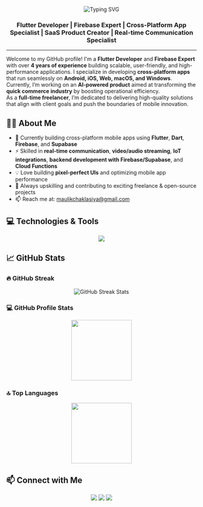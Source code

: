 
<!-- Banner -->
<p align="center">
  <img src="https://readme-typing-svg.demolab.com?font=Fira+Code&weight=500&size=25&duration=1500&pause=100&center=true&vCenter=true&width=435&lines=Hi+%F0%9F%91%8B+I'm+Maulik+Chaklasiya;Flutter+Developer;Firebase+Expert;Cross-platform+App+Specialist" alt="Typing SVG" />
</p>

<h3 align="center">Flutter Developer | Firebase Expert | Cross-Platform App Specialist | SaaS Product Creator | Real-time Communication Specialist</h3>

---

Welcome to my GitHub profile! I'm a **Flutter Developer** and **Firebase Expert** with over **4 years of experience** building scalable, user-friendly, and high-performance applications. I specialize in developing **cross-platform apps** that run seamlessly on **Android, iOS, Web, macOS, and Windows**.  
Currently, I’m working on an **AI-powered product** aimed at transforming the **quick commerce industry** by boosting operational efficiency.  
As a **full-time freelancer**, I’m dedicated to delivering high-quality solutions that align with client goals and push the boundaries of mobile innovation.

## 🧑‍💻 About Me

- 🔭 Currently building cross-platform mobile apps using **Flutter**, **Dart**, **Firebase**, and **Supabase**  
- ⚡ Skilled in **real-time communication**, **video/audio streaming**, **IoT integrations**, **backend development with Firebase/Supabase**, and **Cloud Functions**  
- 💡 Love building **pixel-perfect UIs** and optimizing mobile app performance  
- 🎯 Always upskilling and contributing to exciting freelance & open-source projects  
- 📫 Reach me at: [maulikchaklasiya@gmail.com](mailto:maulikchaklasiya@gmail.com)

## 💻 Technologies & Tools

<p align="center">
  <img src="https://skillicons.dev/icons?i=dart,flutter,firebase,kotlin,supabase,git,vscode,androidstudio,figma" />
</p>


## 📈 GitHub Stats

### 🔥 GitHub Streak

<p align="center">
  <img src="https://github-readme-streak-stats.herokuapp.com/?user=maulikchak&theme=tokyonight" alt="GitHub Streak Stats"/>
</p>

### 💻 GitHub Profile Stats

<p align="center">
  <img src="https://github-readme-stats.vercel.app/api?username=maulikchak&show_icons=true&theme=tokyonight" height="160"/>
</p>

### 🔝 Top Languages

<p align="center">
  <img src="https://github-readme-stats.vercel.app/api/top-langs/?username=maulikchak&layout=compact&theme=tokyonight" height="160"/>
</p>

## 📫 Connect with Me

<p align="center">
  <a href="https://maulikchaklasiya.in" target="_blank"><img src="https://img.shields.io/badge/Portfolio-000000?style=for-the-badge&logo=firefox&logoColor=white"/></a>
  <a href="mailto:maulikchaklasiya@gmail.com"><img src="https://img.shields.io/badge/Gmail-D14836?style=for-the-badge&logo=gmail&logoColor=white"/></a>
  <a href="https://www.linkedin.com/in/maulikchaklasiya" target="_blank"><img src="https://img.shields.io/badge/LinkedIn-0077B5?style=for-the-badge&logo=linkedin&logoColor=white"/></a>
</p>


